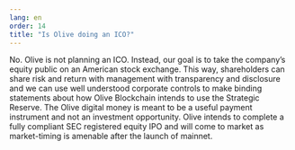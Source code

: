 ```yaml
---
lang: en
order: 14
title: "Is Olive doing an ICO?"
---
```


No. Olive is not planning an ICO. Instead, our goal is to take the company’s equity public on an American stock exchange. This way, shareholders can share risk and return with management with transparency and disclosure and we can use well understood corporate controls to make binding statements about how Olive Blockchain intends to use the Strategic Reserve. The Olive digital money is meant to be a useful payment instrument and not an investment opportunity. Olive intends to complete a fully compliant SEC registered equity IPO and will come to market as market-timing is amenable after the launch of mainnet.
